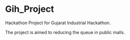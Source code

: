 # Gih_Project
Hackathon Project for Gujarat Industrial Hackathon.

The project is aimed to reducing the queue in public malls.
